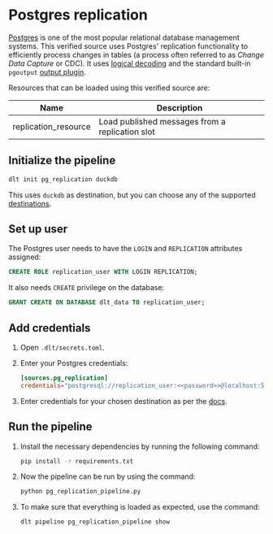 # Postgres replication
[Postgres](https://www.postgresql.org/) is one of the most popular relational database management systems. This verified source uses Postgres' replication functionality to efficiently process changes in tables (a process often referred to as _Change Data Capture_ or CDC). It uses [logical decoding](https://www.postgresql.org/docs/current/logicaldecoding.html) and the standard built-in `pgoutput` [output plugin](https://www.postgresql.org/docs/current/logicaldecoding-output-plugin.html).

Resources that can be loaded using this verified source are:

| Name                 | Description                                     |
|----------------------|-------------------------------------------------|
| replication_resource | Load published messages from a replication slot |

## Initialize the pipeline

```bash
dlt init pg_replication duckdb
```

This uses `duckdb` as destination, but you can choose any of the supported [destinations](https://dlthub.com/docs/dlt-ecosystem/destinations/).

## Set up user

The Postgres user needs to have the `LOGIN` and `REPLICATION` attributes assigned:

```sql
CREATE ROLE replication_user WITH LOGIN REPLICATION;
```

It also needs `CREATE` privilege on the database:

```sql
GRANT CREATE ON DATABASE dlt_data TO replication_user;
```

## Add credentials
1. Open `.dlt/secrets.toml`.
2. Enter your Postgres credentials:

    ```toml
    [sources.pg_replication]
    credentials="postgresql://replication_user:<<password>>@localhost:5432/dlt_data"
    ```
3. Enter credentials for your chosen destination as per the [docs](https://dlthub.com/docs/dlt-ecosystem/destinations/).

## Run the pipeline

1. Install the necessary dependencies by running the following command:

   ```bash
   pip install -r requirements.txt
   ```

1. Now the pipeline can be run by using the command:

   ```bash
   python pg_replication_pipeline.py
   ```

1. To make sure that everything is loaded as expected, use the command:

   ```bash
   dlt pipeline pg_replication_pipeline show
   ```